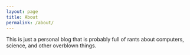 ```yaml
---
layout: page
title: About
permalink: /about/
---
```


This is just a personal blog that is probably full of rants about computers,
science, and other overblown things.
